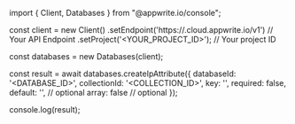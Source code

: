 import { Client, Databases } from "@appwrite.io/console";

const client = new Client()
    .setEndpoint('https://<REGION>.cloud.appwrite.io/v1') // Your API Endpoint
    .setProject('<YOUR_PROJECT_ID>'); // Your project ID

const databases = new Databases(client);

const result = await databases.createIpAttribute({
    databaseId: '<DATABASE_ID>',
    collectionId: '<COLLECTION_ID>',
    key: '',
    required: false,
    default: '', // optional
    array: false // optional
});

console.log(result);
